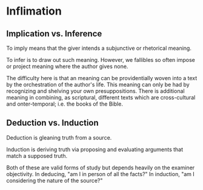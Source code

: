 # Inflimation

## Implication vs. Inference

To imply means that the giver intends a subjunctive or rhetorical meaning.

To infer is to draw out such meaning.
However, we fallibles so often impose or project meaning where the author gives none.

The difficulty here is that an meaning can be providentially woven into a text by the orchestration of the author's life.
This meaning can only be had by recognizing and shelving your own presuppositions.
There is additional meaning in combining, as scriptural, different texts which are cross-cultural and onter-temporal; i.e. the books of the Bible.


## Deduction vs. Induction

Deduction is gleaning truth from a source.

Induction is deriving truth via proposing and evaluating arguments that match a supposed truth.

Both of these are valid forms of study but depends heavily on the examiner objectivity.
In deducing, "am I in person of all the facts?"
In induction, "am I considering the nature of the source?"
